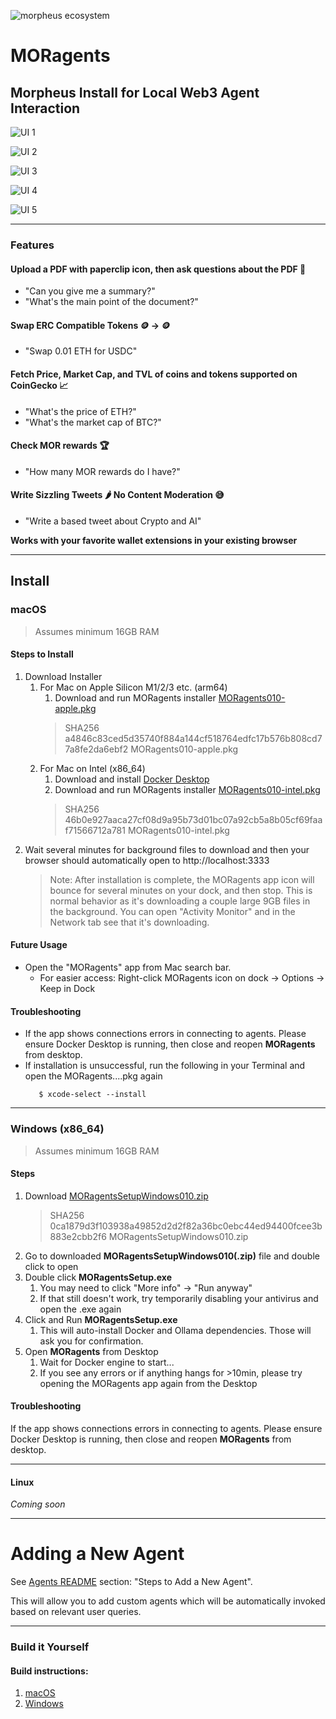 ![morpheus ecosystem](images/morpheus-ecosystem@3x_green.png)
# MORagents

## Morpheus Install for Local Web3 Agent Interaction

![UI 1](images/tweet_sizzler.png)

![UI 2](images/wallet_integration.png)

![UI 3](images/mor_rewards.png)

![UI 4](images/price_fetcher.png)

![UI 5](images/moragents_chatpdf.jpg)

---

### Features
#### Upload a PDF with paperclip icon, then ask questions about the PDF 📄
  - "Can you give me a summary?"
  - "What's the main point of the document?"
#### Swap ERC Compatible Tokens 🪙 -> 🪙
  - "Swap 0.01 ETH for USDC"
#### Fetch Price, Market Cap, and TVL of coins and tokens supported on CoinGecko 📈
  - "What's the price of ETH?"
  - "What's the market cap of BTC?"
#### Check MOR rewards 🏆
  - "How many MOR rewards do I have?"
#### Write Sizzling Tweets 🌶️ No Content Moderation 😅
  - "Write a based tweet about Crypto and AI"
  
**Works with your favorite wallet extensions in your existing browser**

---

## Install
### macOS
>Assumes minimum 16GB RAM

#### Steps to Install
1. Download Installer
   1. For Mac on Apple Silicon M1/2/3 etc. (arm64) 
      1. Download and run MORagents installer [MORagents010-apple.pkg](https://drive.proton.me/urls/G9JZYZ508R#gmDk0i6UFLSG)
      > SHA256 a4846c83ced5d35740f884a144cf518764edfc17b576b808cd77a8fe2da6ebf2 MORagents010-apple.pkg
   2. For Mac on Intel (x86_64)
      1. Download and install [Docker Desktop](https://desktop.docker.com/mac/main/amd64/Docker.dmg)
      2. Download and run MORagents installer [MORagents010-intel.pkg](https://drive.proton.me/urls/HPFMSN40GM#Pa90tgOzYn9g)
      > SHA256 46b0e927aaca27cf08d9a95b73d01bc07a92cb5a8b05cf69faaf71566712a781 MORagents010-intel.pkg
2. Wait several minutes for background files to download and then your browser should automatically open to http://localhost:3333
    > Note: After installation is complete, the MORagents app icon will bounce for several minutes on your dock, and then stop. This is normal behavior as it's downloading a couple large 9GB files in the background. You can open "Activity Monitor" and in the Network tab see that it's downloading.

#### Future Usage
- Open the "MORagents" app from Mac search bar.
  - For easier access: Right-click MORagents icon on dock -> Options -> Keep in Dock 

#### Troubleshooting
- If the app shows connections errors in connecting to agents. Please ensure Docker Desktop is running, then close and reopen **MORagents** from desktop.
- If installation is unsuccessful, run the following in your Terminal and open the MORagents....pkg again 
   ```shell
      $ xcode-select --install
   ```
---

### Windows (x86_64)
>Assumes minimum 16GB RAM

#### Steps
1. Download [MORagentsSetupWindows010.zip](https://drive.proton.me/urls/QXRZR77AJ0#U0ZRbd2rDbXT)
    > SHA256 0ca1879d3f103938a49852d2d2f82a36bc0ebc44ed94400fcee3b883e2cbb2f6 MORagentsSetupWindows010.zip
2. Go to downloaded **MORagentsSetupWindows010(.zip)** file and double click to open
3. Double click **MORagentsSetup.exe**
   1. You may need to click "More info" -> "Run anyway"
   2. If that still doesn't work, try temporarily disabling your antivirus and open the .exe again
4. Click and Run **MORagentsSetup.exe**
   1. This will auto-install Docker and Ollama dependencies. Those will ask you for confirmation.
5. Open **MORagents** from Desktop 
   1. Wait for Docker engine to start...
   2. If you see any errors or if anything hangs for >10min, please try opening the MORagents app again from the Desktop

#### Troubleshooting
If the app shows connections errors in connecting to agents. Please ensure Docker Desktop is running, then close and reopen **MORagents** from desktop.

---

#### Linux
*Coming soon*


---
# Adding a New Agent

See [Agents README](submodules/moragents_dockers/README.md) section: "Steps to Add a New Agent".

This will allow you to add custom agents which will be automatically invoked based on relevant user queries.

---

### Build it Yourself

#### Build instructions:
1. [macOS](build_assets/macOS/README_MACOS_DEV_BUILD.md)
2. [Windows](build_assets/windows/README_WINDOWS_DEV_BUILD.md)
